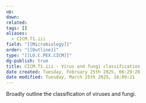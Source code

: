 ```yaml
---
up: 
down: 
related: 
tags: []
aliases:
  - CICM.T1.iii
field: "[[Microbiology]]"
order: "[[Outline]]"
type: "[[LO.C.PEX.CICM]]"
dg-publish: true
title: CICM.T1.iii - Virus and fungi classification
date created: Tuesday, February 25th 2025, 06:29:28
date modified: Tuesday, March 25th 2025, 16:09:21
---
```


Broadly outline the classification of viruses and fungi.
